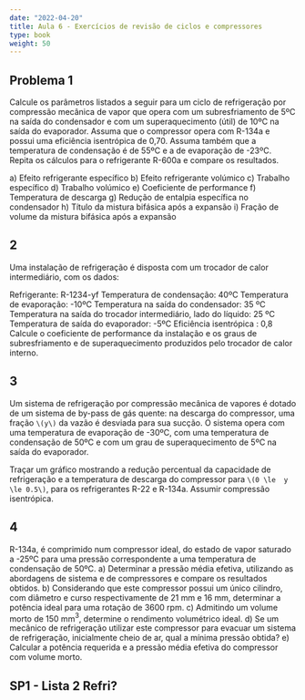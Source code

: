 ```yaml
---
date: "2022-04-20"
title: Aula 6 - Exercícios de revisão de ciclos e compressores
type: book
weight: 50
---
```



## Problema 1

Calcule os parâmetros listados a seguir para um ciclo de refrigeração por compressão mecânica de vapor que opera com um subresfriamento de 5ºC na saída do condensador e com um superaquecimento (útil) de 10ºC na saída do evaporador. Assuma que o compressor opera com R-134a e possui uma eficiência isentrópica de 0,70. Assuma também que a temperatura de condensação é de 55ºC e a de evaporação de -23ºC. Repita os cálculos para o refrigerante R-600a e compare os resultados. 

a) Efeito refrigerante específico
b) Efeito refrigerante volúmico
c) Trabalho específico
d) Trabalho volúmico
e) Coeficiente de performance
f) Temperatura de descarga
g) Redução de entalpia específica no condensador
h) Título da mistura bifásica após a expansão
i) Fração de volume da mistura bifásica após a expansão

## 2

Uma instalação de refrigeração é disposta com um trocador de calor intermediário, com os dados:

Refrigerante: R-1234-yf
Temperatura de condensação: 40ºC
Temperatura de evaporação: -10ºC
Temperatura na saída do condensador: 35 ºC
Temperatura na saída do trocador intermediário, lado do líquido: 25 ºC
Temperatura de saída do evaporador: -5ºC
Eficiência isentrópica : 0,8
Calcule o coeficiente de performance da instalação e os graus de subresfriamento e de superaquecimento produzidos pelo trocador de calor interno.

## 3 

Um sistema de refrigeração por compressão mecânica de vapores é dotado de um sistema de by-pass de gás quente: na descarga do compressor, uma fração `\(y\)` da vazão é desviada para sua sucção. O sistema opera com uma temperatura de evaporação de -30ºC, com uma temperatura de condensação de 50ºC e com um grau de superaquecimento de 5ºC na saída do evaporador.

Traçar um gráfico mostrando a redução percentual da capacidade de refrigeração e a temperatura de descarga do compressor para `\(0 \le  y \le 0.5\)`, para os refrigerantes R-22 e R-134a. Assumir compressão isentrópica.

## 4

R-134a, é comprimido num compressor ideal, do estado de vapor saturado a -25ºC para uma pressão correspondente a uma temperatura de condensação de 50ºC.
a) Determinar a pressão média efetiva, utilizando as abordagens de sistema e de compressores e compare os resultados obtidos.
b) Considerando que este compressor possui um único cilindro, com diâmetro e curso respectivamente de 21 mm e 16 mm, determinar a potência ideal para uma rotação de 3600 rpm.
c) Admitindo um volume morto de 150 mm$^3$, determine o rendimento volumétrico ideal.
d) Se um mecânico de refrigeração utilizar este compressor para evacuar um sistema de refrigeração, inicialmente cheio de ar, qual a mínima pressão obtida?
e) Calcular a potência requerida e a pressão média efetiva do compressor com volume morto.


## SP1 - Lista 2 Refri?
